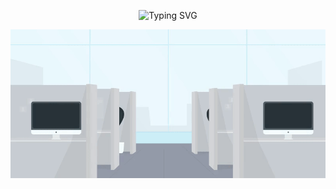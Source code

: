 <p align="center">
 <img src="https://readme-typing-svg.herokuapp.com?font=Fira+Code&pause=1000&width=200&duration=1500&lines=Hi!+I'm+Gizem+%F0%9F%92%BB" alt="Typing SVG" />
</p>
<p align="center">
  <img src="gizem-izmir-gif.gif"/>
</p>


<!--
**gizemizmir/gizemizmir** is a ✨ _special_ ✨ repository because its `README.md` (this file) appears on your GitHub profile.

Here are some ideas to get you started:

- 🔭 I’m currently working on ...
- 🌱 I’m currently learning ...
- 👯 I’m looking to collaborate on ...
- 🤔 I’m looking for help with ...
- 💬 Ask me about ...
- 📫 How to reach me: ...
- 😄 Pronouns: ...
- ⚡ Fun fact: ...
-->
